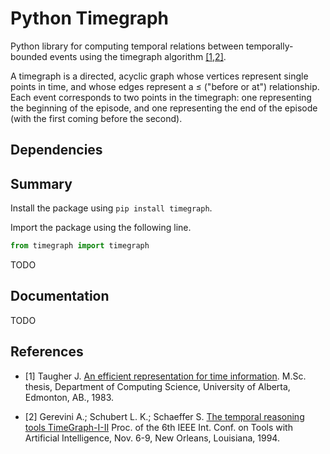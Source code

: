 # Python Timegraph

Python library for computing temporal relations between temporally-bounded events using the timegraph algorithm [[1,2]](#references).

A timegraph is a directed, acyclic graph whose vertices represent single points in time, and whose edges represent a ≤ ("before or at") relationship. Each event corresponds to two points in the timegraph: one representing the beginning of the episode, and one representing the end of the episode (with the first coming before the second).



## Dependencies



## Summary

Install the package using `pip install timegraph`.

Import the package using the following line.

```python
from timegraph import timegraph
```

TODO


## Documentation

TODO


## References

* [1] Taugher J. [An efficient representation for time information](https://era.library.ualberta.ca/items/1e8a8293-e36e-4d75-9855-b3981ef4dd9c). M.<span></span>Sc. thesis, Department of Computing Science, University of Alberta, Edmonton, AB., 1983.

* [2] Gerevini A.; Schubert L. K.; Schaeffer S. [The temporal reasoning tools TimeGraph-I-II](https://ieeexplore.ieee.org/document/346448) Proc. of the 6th IEEE Int. Conf. on Tools with Artificial Intelligence, Nov. 6-9, New Orleans, Louisiana, 1994.